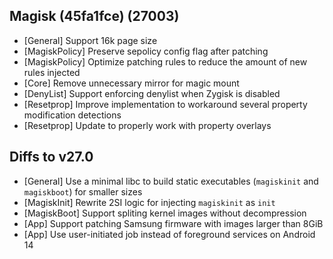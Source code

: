 ## Magisk (45fa1fce) (27003)

- [General] Support 16k page size
- [MagiskPolicy] Preserve sepolicy config flag after patching
- [MagiskPolicy] Optimize patching rules to reduce the amount of new rules injected
- [Core] Remove unnecessary mirror for magic mount
- [DenyList] Support enforcing denylist when Zygisk is disabled
- [Resetprop] Improve implementation to workaround several property modification detections
- [Resetprop] Update to properly work with property overlays

## Diffs to v27.0

- [General] Use a minimal libc to build static executables (`magiskinit` and `magiskboot`) for smaller sizes
- [MagiskInit] Rewrite 2SI logic for injecting `magiskinit` as `init`
- [MagiskBoot] Support spliting kernel images without decompression
- [App] Support patching Samsung firmware with images larger than 8GiB
- [App] Use user-initiated job instead of foreground services on Android 14
